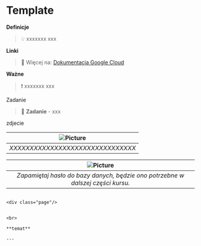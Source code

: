# Template

**Definicje**


> 💡 xxxxxxx  xxx


**Linki**


> 📖 Więcej na: [Dokumentacja Google Cloud](https://cloud.google.com/bigtable/docs/choosing-ssd-hdd)


**Ważne**

> ❗ xxxxxxx  xxx

Zadanie

> 📝 **Zadanie** - xxx


zdjecie

|      ![Picture](images/xxx)       |
|:---------------------------------:|
| *XXXXXXXXXXXXXXXXXXXXXXXXXXXXXXX* |


| ![Picture](images/2023-01-24_04h07_30.png)| 
|:--:| 
| *Zapamiętaj hasło do bazy danych, będzie ono potrzebne w dalszej części kursu.*||



```

<div class="page"/>

```


```

<br>

**temat**

---

```
